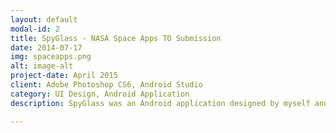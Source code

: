 ```yaml
---
layout: default
modal-id: 2
title: SpyGlass - NASA Space Apps TO Submission
date: 2014-07-17
img: spaceapps.png
alt: image-alt
project-date: April 2015
client: Adobe Photoshop CS6, Android Studio
category: UI Design, Android Application
description: SpyGlass was an Android application designed by myself and two other members.  It was our submission to the annual NASA Space Apps hackathon, specifically the challenge titled "VOLCANOES, ICEBERGS, AND CATS FROM SPACE."  The solution attempts to crowdsource the discovery of "interesting" natural events as observed from space using data from NASA's Earth observation satellites.  We decided to use the sharing concepts of Instagram and the gamification of the swiping technique from Tinder to crowdsource and build a community of interesting satellite imagery. Code can be viewed <a href="https://github.com/vickitran/SpyCat-with-help-from-Swipeable-Cards" target="new">here</a>.

---
```

